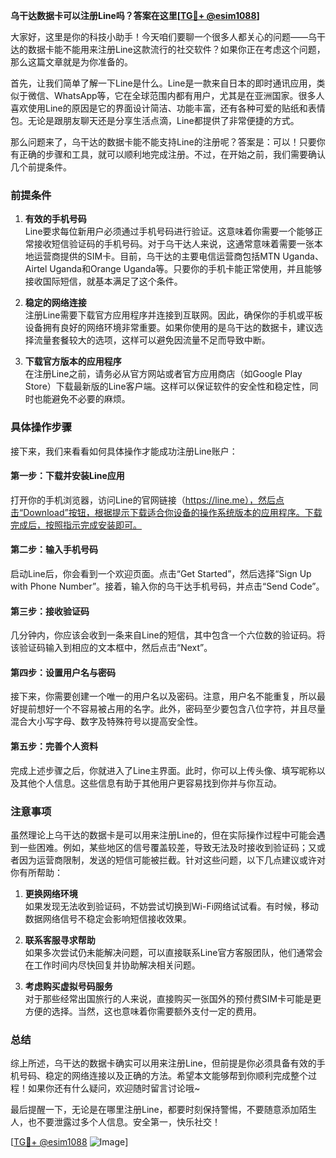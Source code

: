 **乌干达数据卡可以注册Line吗？答案在这里[[TG💪+ @esim1088](https://t.me/s/esim1088)]**

大家好，这里是你的科技小助手！今天咱们要聊一个很多人都关心的问题——乌干达的数据卡能不能用来注册Line这款流行的社交软件？如果你正在考虑这个问题，那么这篇文章就是为你准备的。

首先，让我们简单了解一下Line是什么。Line是一款来自日本的即时通讯应用，类似于微信、WhatsApp等，它在全球范围内都有用户，尤其是在亚洲国家。很多人喜欢使用Line的原因是它的界面设计简洁、功能丰富，还有各种可爱的贴纸和表情包。无论是跟朋友聊天还是分享生活点滴，Line都提供了非常便捷的方式。

那么问题来了，乌干达的数据卡能不能支持Line的注册呢？答案是：可以！只要你有正确的步骤和工具，就可以顺利地完成注册。不过，在开始之前，我们需要确认几个前提条件。

### 前提条件

1. **有效的手机号码**  
   Line要求每位新用户必须通过手机号码进行验证。这意味着你需要一个能够正常接收短信验证码的手机号码。对于乌干达人来说，这通常意味着需要一张本地运营商提供的SIM卡。目前，乌干达的主要电信运营商包括MTN Uganda、Airtel Uganda和Orange Uganda等。只要你的手机卡能正常使用，并且能够接收国际短信，就基本满足了这个条件。

2. **稳定的网络连接**  
   注册Line需要下载官方应用程序并连接到互联网。因此，确保你的手机或平板设备拥有良好的网络环境非常重要。如果你使用的是乌干达的数据卡，建议选择流量套餐较大的选项，这样可以避免因流量不足而导致中断。

3. **下载官方版本的应用程序**  
   在注册Line之前，请务必从官方网站或者官方应用商店（如Google Play Store）下载最新版的Line客户端。这样可以保证软件的安全性和稳定性，同时也能避免不必要的麻烦。

### 具体操作步骤

接下来，我们来看看如何具体操作才能成功注册Line账户：

#### 第一步：下载并安装Line应用
打开你的手机浏览器，访问Line的官网链接（https://line.me），然后点击“Download”按钮，根据提示下载适合你设备的操作系统版本的应用程序。下载完成后，按照指示完成安装即可。

#### 第二步：输入手机号码
启动Line后，你会看到一个欢迎页面。点击“Get Started”，然后选择“Sign Up with Phone Number”。接着，输入你的乌干达手机号码，并点击“Send Code”。

#### 第三步：接收验证码
几分钟内，你应该会收到一条来自Line的短信，其中包含一个六位数的验证码。将该验证码输入到相应的文本框中，然后点击“Next”。

#### 第四步：设置用户名与密码
接下来，你需要创建一个唯一的用户名以及密码。注意，用户名不能重复，所以最好提前想好一个不容易被占用的名字。此外，密码至少要包含八位字符，并且尽量混合大小写字母、数字及特殊符号以提高安全性。

#### 第五步：完善个人资料
完成上述步骤之后，你就进入了Line主界面。此时，你可以上传头像、填写昵称以及其他个人信息。这些信息有助于其他用户更容易找到你并与你互动。

### 注意事项

虽然理论上乌干达的数据卡是可以用来注册Line的，但在实际操作过程中可能会遇到一些困难。例如，某些地区的信号覆盖较差，导致无法及时接收到验证码；又或者因为运营商限制，发送的短信可能被拦截。针对这些问题，以下几点建议或许对你有所帮助：

1. **更换网络环境**  
   如果发现无法收到验证码，不妨尝试切换到Wi-Fi网络试试看。有时候，移动数据网络信号不稳定会影响短信接收效果。

2. **联系客服寻求帮助**  
   如果多次尝试仍未能解决问题，可以直接联系Line官方客服团队，他们通常会在工作时间内尽快回复并协助解决相关问题。

3. **考虑购买虚拟号码服务**  
   对于那些经常出国旅行的人来说，直接购买一张国外的预付费SIM卡可能是更方便的选择。当然，这也意味着你需要额外支付一定的费用。

### 总结

综上所述，乌干达的数据卡确实可以用来注册Line，但前提是你必须具备有效的手机号码、稳定的网络连接以及正确的方法。希望本文能够帮到你顺利完成整个过程！如果你还有什么疑问，欢迎随时留言讨论哦~

最后提醒一下，无论是在哪里注册Line，都要时刻保持警惕，不要随意添加陌生人，也不要泄露过多个人信息。安全第一，快乐社交！

[[TG💪+ @esim1088](https://t.me/s/esim1088) ![Image](https://i.postimg.cc/4NQfJmqS/Snipaste-2025-05-13-00-14-12.png)]